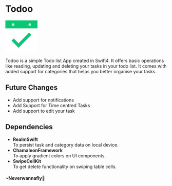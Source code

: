# Todoo
<img height="100" width="100" src="Todoo/Supporting Files/Assets.xcassets/launch-icon.imageset/icon.png"></img>

Todoo is a simple Todo list App created in Swift4. It offers basic operations like reading, updating and deleting your tasks in your todo list. It comes with added support for categories that helps you better organise your tasks. <br>

## Future Changes
<ul>
  <li> Add support for notifications </li>
  <li> Add Support for Time centred Tasks </li>
  <li> Add support to edit your task </li>
</ul>

## Dependencies
<ul>
  <li> <b>RealmSwift</b><br>
  To persist task and category data on local device.
  </li>
  <li> <b>ChamaleonFramework</b><br>
  To apply gradient colors on UI components.</li>
  <li> <b>SwipeCellKit</b><br>
  To get delete functionality on swiping table cells.
  </li>
</ul>

#### ~Neverwannafly
